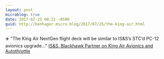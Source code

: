 ```yaml
---
layout: post
microblog: true
date: 2017-07-25 08:21 -0500
guid: http://benhager.micro.blog/2017/07/25/the-king-air.html
---
```

✈️ "The King Air NextGen flight deck will be similar to IS&S’s STC’d PC-12 avionics upgrade..." [IS&S, Blackhawk Partner on King Air Avionics and Autothrottle](http://www.ainonline.com/aviation-news/business-aviation/2017-07-24/iss-blackhawk-partner-king-air-avionics-and-autothrottle)
